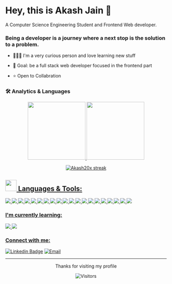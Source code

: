 # Hey, this is Akash Jain 👋

A Computer Science Engineering Student and Frontend Web developer.  <br>

### Being a developer is a journey where a next stop is the solution to a problem.



- 👩🏽‍💻 I'm a very curious person and love learning new stuff

- 🎯 Goal: be a full stack web developer focused in the frontend part 

- ⭐ Open to Collabration


### 🛠 Analytics & Languages
<div align="center">
  <a href="https://github.com/Akash20x">
  <img height="180em" src="https://github-readme-stats.vercel.app/api?username=Akash20x&show_icons=true&theme=gotham&include_all_commits=true&count_private=true"/>
  <img height="180em" src="https://github-readme-stats.vercel.app/api/top-langs/?username=Akash20x&layout=compact&langs_count=7&theme=gotham"/>
</div>
  
  <p align="center">
        <img alt="Akash20x streak" src="https://github-readme-streak-stats.herokuapp.com/?user=Akash20x&theme=black-ice&hide_border=true&stroke=0000&background=060A0CD0"/>
</p>

  
  
  
  ## <img width="35px" height="35px" src="https://img.icons8.com/nolan/64/administrative-tools.png"/> Languages & Tools:


<p>

<img src="https://img.shields.io/badge/HTML5-E34F26?style=for-the-badge&logo=html5&logoColor=white">
<img src="https://img.shields.io/badge/CSS3-1572B6?style=for-the-badge&logo=css3&logoColor=white">
<img src="https://img.shields.io/badge/JavaScript-F7DF1E?style=for-the-badge&logo=javascript&logoColor=black">
<img src="https://img.shields.io/badge/Bootstrap-563D7C?style=for-the-badge&logo=bootstrap&logoColor=white">
 <img src="https://img.shields.io/badge/Sass-CC6699?style=for-the-badge&logo=sass&logoColor=white"/>
<img src="https://img.shields.io/badge/React-20232A?style=for-the-badge&logo=react&logoColor=61DAFB">
<img src="https://img.shields.io/badge/Node.js-43853D?style=for-the-badge&logo=node.js&logoColor=white">
<img src="https://img.shields.io/badge/Express.js-000000?style=for-the-badge&logo=express&logoColor=white">
<img src="https://img.shields.io/badge/Git-F74E27?style=for-the-badge&logo=git&logoColor=white">
<img src="https://img.shields.io/badge/NPM-20232A?style=for-the-badge&logo=npm&logoColor=61DAFB">
<img src="https://img.shields.io/badge/-Github-000000?style=for-the-badge&logo=github&logoColor=FFFFFF">
<img src="https://img.shields.io/badge/-VS%20Code-007ACC?style=for-the-badge&logo=visual%20studio%20code&logoColor=white">
<img src="https://img.shields.io/badge/Heroku-430098?style=for-the-badge&logo=heroku&logoColor=white">
<img src="https://img.shields.io/badge/Redux-593D88?style=for-the-badge&logo=redux&logoColor=white"/>
<img src="https://img.shields.io/badge/MongoDB-4EA94B?style=for-the-badge&logo=mongodb&logoColor=white"/>
<img src="https://img.shields.io/badge/Material%20UI-007FFF?style=for-the-badge&logo=mui&logoColor=white"/>
<img src="https://img.shields.io/badge/Postman-FF6C37?style=for-the-badge&logo=Postman&logoColor=white"/>
<img src="https://img.shields.io/badge/Socket.io-010101?&style=for-the-badge&logo=Socket.io&logoColor=white"/>
<img src="https://img.shields.io/badge/firebase-ffca28?style=for-the-badge&logo=firebase&logoColor=black"/>
<img src="https://img.shields.io/badge/Tailwind_CSS-38B2AC?style=for-the-badge&logo=tailwind-css&logoColor=white"/>

</p>

### I'm currently learning:
<p>

<img src="https://img.shields.io/badge/TypeScript-007ACC?style=for-the-badge&logo=typescript&logoColor=white"/>
<img src="https://img.shields.io/badge/next.js-000000?style=for-the-badge&logo=nextdotjs&logoColor=white"/>

</p>

### Connect with me:

[![Linkedin Badge](https://img.shields.io/badge/LinkedIn-0077B5?style=for-the-badge&logo=linkedin&logoColor=white&link=https://www.linkedin.com/in/akash-jain-0b7523133)](https://www.linkedin.com/in/akash-jain-0b7523133)
[![Email](https://img.shields.io/badge/-Gmail-c14438?style=for-the-badge&logo=Gmail&logoColor=white&link=mailto:akash982jain@gmail.com)](mailto:akash982jain@gmail.com)


------------ 

<p align="center">Thanks for visiting my profile</p>
<p align="center"><img alt="Visitors" src="https://visitor-badge.glitch.me/badge?page_id=Akash20x" /> </p>


